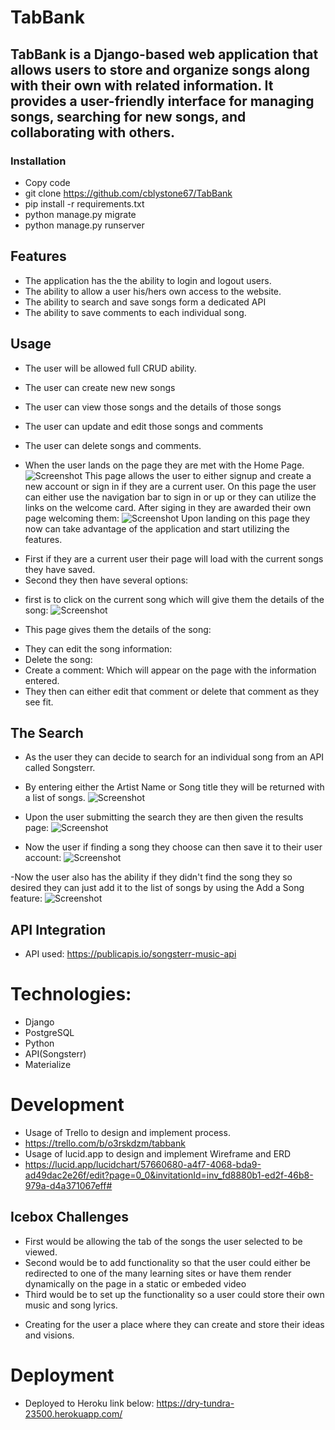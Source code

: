 # TabBank
## TabBank is a Django-based web application that allows users to store and organize songs along with their own with related information. It provides a user-friendly interface for managing songs, searching for new songs, and collaborating with others.

### Installation
* Copy code
* git clone <https://github.com/cblystone67/TabBank>
* pip install -r requirements.txt
* python manage.py migrate
* python manage.py runserver

## Features
* The application has the the ability to login and logout users.
* The ability to allow a user his/hers own access to the website.
* The ability to search and save songs form a dedicated API
* The ability to save comments to each individual song.

## Usage
* The user will be allowed full CRUD ability.
* The user can create new new songs
* The user can view those songs and the details of those songs
* The user can update and edit those songs and comments
* The user can delete songs and comments.

* When the user lands on the page they are met with the Home Page.
![Screenshot](main_app/static/images/HomePage.png)
This page allows the user to either signup and create a new account or sign in if they are a current user.
On this page the user can either use the navigation bar to sign in or up or they can utilize the links on the welcome card.
After siging in they are awarded their own page welcoming them: 
![Screenshot](main_app/static/images/Logged%20In.png)
Upon landing on this page they now can take advantage of the application and start utilizing the features.
- First if they are a current user their page will load with the current songs they have saved.
- Second they then have several options: 
* first is to click on the current song which will give them the details of the song: 
![Screenshot](main_app/static/images/DetailsPage.png)
 - This page gives them the details of the song:
 * They can edit the song information:
 * Delete the song:
 * Create a comment: Which will appear on the page with the information entered.
 * They then can either edit that comment or delete that comment as they see fit.

## The Search
- As the user they can decide to search for an individual song from an API called Songsterr.
* By entering either the Artist Name or Song title they will be returned with a list of songs.
![Screenshot](main_app/static/images/SearchPage.png)

- Upon the user submitting the search they are then given the results page:
![Screenshot](main_app/static/images/ResultsPage.png)

- Now the user if finding a song they choose can then save it to their user account:
![Screenshot](main_app/static/images/DetailsPage.png)

-Now the user also has the ability if they didn't find the song they so desired they can just add it to the list of songs by using the Add a Song feature:
![Screenshot](main_app/static/images/AddSong.png)


## API Integration
* API used: <https://publicapis.io/songsterr-music-api>

# Technologies:
* Django
* PostgreSQL
* Python
* API(Songsterr)
* Materialize

# Development
* Usage of Trello to design and implement process.
* <https://trello.com/b/o3rskdzm/tabbank>
* Usage of lucid.app to design and implement Wireframe and ERD
* <https://lucid.app/lucidchart/57660680-a4f7-4068-bda9-ad49dac2e26f/edit?page=0_0&invitationId=inv_fd8880b1-ed2f-46b8-979a-d4a371067eff#>

## Icebox Challenges
* First would be allowing the tab of the songs the user selected to be viewed.
* Second would be to add functionality so that the user could either be redirected to one of the many learning sites or have them render dynamically on the page in a static or embeded video
* Third would be to set up the functionality so a user could store their own music and song lyrics.  
- Creating for the user a place where they can create and store their ideas and visions.


# Deployment
* Deployed to Heroku link below:
<https://dry-tundra-23500.herokuapp.com/>





